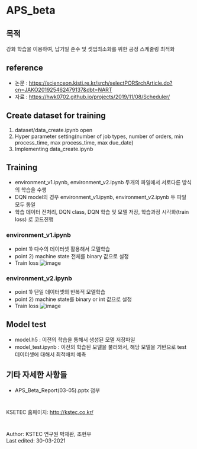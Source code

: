 # APS_beta
 


## 목적
강화 학습을 이용하여, 납기일 준수 및 셋업최소화를 위한 공정 스케줄링 최적화

## reference
 - 논문 : <https://scienceon.kisti.re.kr/srch/selectPORSrchArticle.do?cn=JAKO201925462479137&dbt=NART>
 - 자료 : <https://hwk0702.github.io/projects/2019/11/08/Scheduler/>

## Create dataset for training
  1. dataset/data_create.ipynb open
  2. Hyper parameter setting(number of job types, number of orders, min process_time, max process_time, max due_date)
  3. Implementing data_create.ipynb



## Training
 - environment_v1.ipynb, environment_v2.ipynb 두개의 파일에서 서로다른 방식의 학습을 수행
 - DQN model의 경우 environment_v1.ipynb, environment_v2.ipynb 두 파일 모두 동일
 - 학습 데이터 전처리, DQN class, DQN 학습 및 모델 저장, 학습과정 시각화(train loss) 로 코드진행

### environment_v1.ipynb
 - point 1) 다수의 데이터셋 활용해서 모델학습
 - point 2) machine state 전체를 binary 값으로 설정
 - Train loss
 ![image](https://user-images.githubusercontent.com/78070883/112932087-483c6800-9158-11eb-8fc4-a7fdae107daf.png)

### environment_v2.ipynb
 - point 1) 단일 데이터셋의 반복적 모델학습
 - point 2) machine state를 binary or int 값으로 설정
 - Train loss
 ![image](https://user-images.githubusercontent.com/78070883/112933744-66579780-915b-11eb-884a-3fda1051ee35.png)





## Model test
 - model.h5 : 이전의 학습을 통해서 생성된 모델 저장파일
 - model_test.ipynb : 이전의 학습된 모델을 불러와서, 해당 모델을 기반으로 test 데이터셋에 대해서 최적배치 예측
 

## 기타 자세한 사항들
 - APS_Beta_Report(03-05).pptx 첨부
  
#  
#  
#  
KSETEC 홈페이지: <http://kstec.co.kr/>   
   
#  
#    
      
Author: KSTEC 연구원 박재완, 조현우     
Last edited: 30-03-2021
